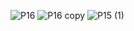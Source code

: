 ![P16](https://github.com/leonorden/MasterThesisProject/assets/39034760/f3e17dfd-a026-42fc-a44b-82eac2eb2640)
![P16 copy](https://github.com/leonorden/MasterThesisProject/assets/39034760/6b7b0e84-ad4c-4767-862a-c718c595cbde)
![P15 (1)](https://github.com/leonorden/MasterThesisProject/assets/39034760/77884345-2b9e-4c91-8860-e92c49c9bc21)
